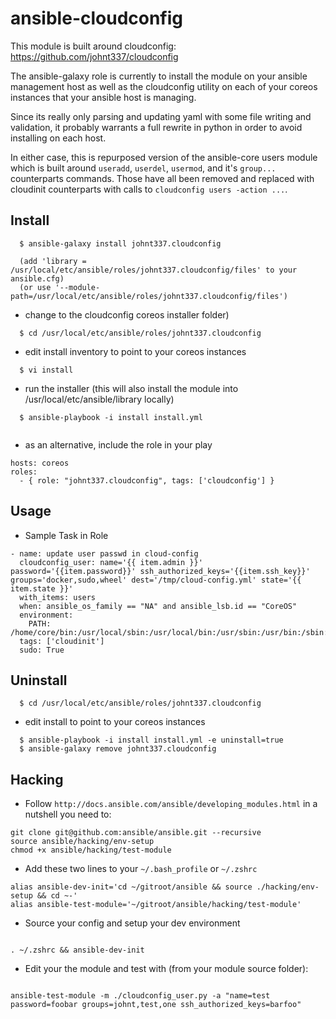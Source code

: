 ansible-cloudconfig
===================

This module is built around cloudconfig: https://github.com/johnt337/cloudconfig



The ansible-galaxy role is currently to install the module on your ansible management host
as well as the cloudconfig utility on each of your coreos instances that your ansible host is managing.


Since its really only parsing and updating yaml with some file writing and validation, 
it probably warrants a full rewrite in python in order to avoid installing
on each host.


In either case, this is repurposed version of the ansible-core users module which is
built around ```useradd```, ```userdel```, ```usermod```, and it's ```group...``` counterparts commands.
Those have all been removed and replaced with cloudinit counterparts with calls to ```cloudconfig users -action ...```.



Install
-------

```
  $ ansible-galaxy install johnt337.cloudconfig

  (add 'library = /usr/local/etc/ansible/roles/johnt337.cloudconfig/files' to your ansible.cfg)
  (or use '--module-path=/usr/local/etc/ansible/roles/johnt337.cloudconfig/files')
```

- change to the cloudconfig coreos installer folder)

```
  $ cd /usr/local/etc/ansible/roles/johnt337.cloudconfig
```

- edit install inventory to point to your coreos instances

```
  $ vi install
```

- run the installer (this will also install the module into /usr/local/etc/ansible/library locally)
```
  $ ansible-playbook -i install install.yml


```

- as an alternative, include the role in your play

```
hosts: coreos
roles:
  - { role: "johnt337.cloudconfig", tags: ['cloudconfig'] }
```

Usage
-----

- Sample Task in Role

```
- name: update user passwd in cloud-config
  cloudconfig_user: name='{{ item.admin }}' password='{{item.password}}' ssh_authorized_keys='{{item.ssh_key}}' groups='docker,sudo,wheel' dest='/tmp/cloud-config.yml' state='{{ item.state }}'
  with_items: users
  when: ansible_os_family == "NA" and ansible_lsb.id == "CoreOS"
  environment:
    PATH: /home/core/bin:/usr/local/sbin:/usr/local/bin:/usr/sbin:/usr/bin:/sbin:/bin:/opt/bin
  tags: ['cloudinit']
  sudo: True
```


Uninstall
---------

```
  $ cd /usr/local/etc/ansible/roles/johnt337.cloudconfig
```

- edit install to point to your coreos instances

```
  $ ansible-playbook -i install install.yml -e uninstall=true
  $ ansible-galaxy remove johnt337.cloudconfig
```

Hacking
-------
- Follow ```http://docs.ansible.com/ansible/developing_modules.html``` in a nutshell you need to:

```
git clone git@github.com:ansible/ansible.git --recursive
source ansible/hacking/env-setup
chmod +x ansible/hacking/test-module
```

- Add these two lines to your ```~/.bash_profile``` or ```~/.zshrc```

```
alias ansible-dev-init='cd ~/gitroot/ansible && source ./hacking/env-setup && cd ~-'
alias ansible-test-module='~/gitroot/ansible/hacking/test-module'

```

- Source your config and setup your dev environment

```

. ~/.zshrc && ansible-dev-init

```

- Edit your the module and test with (from your module source folder):

```

ansible-test-module -m ./cloudconfig_user.py -a "name=test password=foobar groups=johnt,test,one ssh_authorized_keys=barfoo"

```
